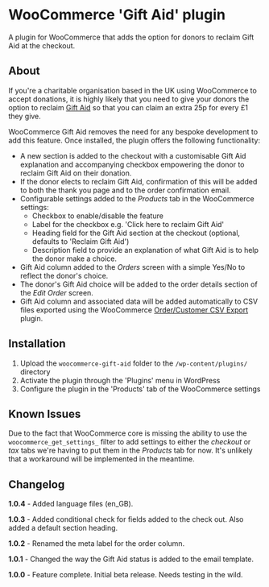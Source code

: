 # WooCommerce 'Gift Aid' plugin

A plugin for WooCommerce that adds the option for donors to reclaim Gift Aid at the checkout.

## About

If you're a charitable organisation based in the UK using WooCommerce to accept donations, it is highly likely that you need to give your donors the option to reclaim [Gift Aid](https://www.gov.uk/donating-to-charity/gift-aid) so that you can claim an extra 25p for every £1 they give.

WooCommerce Gift Aid removes the need for any bespoke development to add this feature. Once installed, the plugin offers the following functionality:

- A new section is added to the checkout with a customisable Gift Aid explanation and accompanying checkbox empowering the donor to reclaim Gift Aid on their donation.
- If the donor elects to reclaim Gift Aid, confirmation of this will be added to both the thank you page and to the order confirmation email.
- Configurable settings added to the *Products* tab in the WooCommerce settings:
    - Checkbox to enable/disable the feature
    - Label for the checkbox e.g. 'Click here to reclaim Gift Aid'
    - Heading field for the Gift Aid section at the checkout (optional, defaults to 'Reclaim Gift Aid')
    - Description field to provide an explanation of what Gift Aid is to help the donor make a choice.
- Gift Aid column added to the *Orders* screen with a simple Yes/No to reflect the donor's choice.
- The donor's Gift Aid choice will be added to the order details section of the *Edit Order* screen.
- Gift Aid column and associated data will be added automatically to CSV files exported using the WooCommerce [Order/Customer CSV Export](http://www.woothemes.com/products/ordercustomer-csv-export/) plugin.

## Installation

1. Upload the `woocommerce-gift-aid` folder to the `/wp-content/plugins/` directory
2. Activate the plugin through the 'Plugins' menu in WordPress
3. Configure the plugin in the 'Products' tab of the WooCommerce settings

## Known Issues

Due to the fact that WooCommerce core is missing the ability to use the `woocommerce_get_settings_` filter to add settings to either the *checkout* or *tax* tabs we're having to put them in the *Products* tab for now. It's unlikely that a workaround will be implemented in the meantime.

## Changelog

**1.0.4** - Added language files (en_GB).

**1.0.3** - Added conditional check for fields added to the check out. Also added a default section heading.

**1.0.2** - Renamed the meta label for the order column.

**1.0.1** - Changed the way the Gift Aid status is added to the email template.

**1.0.0** - Feature complete. Initial beta release. Needs testing in the wild.
